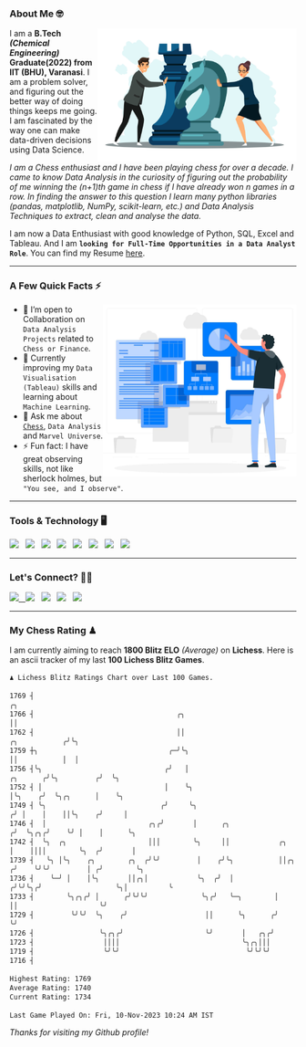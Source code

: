 ### About Me 🤓
<img align="right" alt="Coding" width="350" src="https://github.com/Laxman-Lakhan/Laxman-Lakhan/blob/master/Assets/Chess_Vector.jpg">   

I am a **B.Tech** _**(Chemical Engineering)**_ **Graduate(2022) from IIT (BHU), Varanasi**. I am a problem solver, and figuring out the better way of doing things keeps me going. I am fascinated by the way one can make data-driven decisions using Data Science. 

_I am a Chess enthusiast and I have been playing chess for over a decade. I came to know Data Analysis in the curiosity of figuring out the probability of me winning the (n+1)th game in chess if I have already won n games in a row. In finding the answer to this question I learn many python libraries (pandas, matplotlib, NumPy, scikit-learn, etc.) and Data Analysis Techniques to extract, clean and analyse the data._

I am now a Data Enthusiast with good knowledge of Python, SQL, Excel and Tableau. And I am **`looking for Full-Time Opportunities in a Data Analyst Role`**. You can find my Resume
 [here](https://drive.google.com/file/d/1UIOoogRLj5eGQFQBkuvMmTISZVdl2Ok7/view?usp=sharing).


---

### A Few Quick Facts ⚡️
<img align="right" alt="Coding" width="340" src="https://github.com/Laxman-Lakhan/Laxman-Lakhan/blob/master/Assets/Data_Vector.jpg">   

- 🤝 I’m open to Collaboration on `Data Analysis Projects` related to `Chess or Finance`.
- 📖 Currently improving my `Data Visualisation (Tableau)` skills and learning about `Machine Learning`.
- 💬 Ask me about [`Chess`](https://lichess.org/@/YourKingIsInDanger), `Data Analysis` and `Marvel Universe`.
- ⚡️ Fun fact: I have great observing skills, not like sherlock holmes, but `"You see, and I observe"`.

---
### Tools & Technology 🖥

<img src="https://img.shields.io/badge/Python-white?logo=Python&logoColor=ColorName&style=ShieldStyle" /> &nbsp;
<img src="https://img.shields.io/badge/MySQL-white?logo=MySQL&logoColor=ColorName&style=ShieldStyle" /> &nbsp;
<img src="https://img.shields.io/badge/Tableau-white?logo=Tableau&logoColor=ColorName&style=ShieldStyle" /> &nbsp;
<img src="https://img.shields.io/badge/Excel-white?logo=Microsoft+Excel&logoColor=196F3D&style=ShieldStyle" /> &nbsp;
<img src="https://img.shields.io/badge/Jupyter-white?logo=Jupyter&logoColor=ColorName&style=ShieldStyle" /> &nbsp;
<img src="https://img.shields.io/badge/pandas-white?logo=Pandas&logoColor=000080&style=ShieldStyle" /> &nbsp;
<img src="https://img.shields.io/badge/numpy-white?logo=Numpy&logoColor=85C1E9&style=ShieldStyle" /> &nbsp;
<img src="https://img.shields.io/badge/scikit learn-white?logo=Scikit+Learn&logoColor=ColorName&style=ShieldStyle" /> &nbsp;



---

### Let's Connect? 🫳🏻

<a href="mailto:laxmansingh.lakhan@gmail.com"> <img src="https://img.icons8.com/fluent/48/000000/gmail.png" width="3.5%"/> &nbsp;
[<img src="https://img.icons8.com/color/48/000000/linkedin.png" width="3.5%"/>](https://www.linkedin.com/in/laxman-lakhan/)  &nbsp;
[<img src="https://img.icons8.com/fluent/48/000000/facebook-new.png" width="3.5%"/>](https://www.facebook.com/s.laxmanlakhan/)  &nbsp;
[<img src="https://img.icons8.com/fluent/48/000000/instagram-new.png" width="3.5%"/>](https://www.instagram.com/laxman.lakhan/)  &nbsp;
[<img src="https://img.icons8.com/color/48/000000/twitter.png" width="3.5%"/>](https://twitter.com/laxman__lakhan)  &nbsp;

 ---
  
### My Chess Rating ♟
  
I am currently aiming to reach **1800 Blitz ELO** *(Average)* on **Lichess**. Here is an ascii tracker of my last **100 Lichess Blitz Games**.

  ```
  ♟︎ 𝙻𝚒𝚌𝚑𝚎𝚜𝚜 𝙱𝚕𝚒𝚝𝚣 𝚁𝚊𝚝𝚒𝚗𝚐𝚜 𝙲𝚑𝚊𝚛𝚝 𝚘𝚟𝚎𝚛 𝙻𝚊𝚜𝚝 𝟷00 𝙶𝚊𝚖𝚎𝚜.
  
1769 ┤                                                                                            ╭╮
1766 ┤                                   ╭╮                                                       ││
1762 ┤                                   ││                                         ╭╮           ╭╯╰╮
1759 ┼╮                                ╭─╯╰╮                                        ││           │  │
1756 ┤╰╮                              ╭╯   │                               ╭╮      ╭╯╰╮         ╭╯  ╰╮
1752 ┤ │                              │    ╰╮                              │╰╮    ╭╯  ╰╮╭╮      │    ╰╮
1749 ┤ ╰╮                            ╭╯     ╰╮                            ╭╯ │    │    ││╰╮    ╭╯     │
1746 ┤  │                         ╭╮╭╯       │      ╭╮                   ╭╯  ╰╮╭╮╭╯    ╰╯ │    │      ╰╮
1742 ┤  ╰╮  ╭╮                    │││        ╰╮     ││            ╭╮     │    ││││        ╰╮  ╭╯       │
1739 ┤   ╰╮ │╰╮    ╭╮        ╭╮  ╭╯╰╯         │    ╭╯╰╮           ││╭╮  ╭╯    ╰╯╰╯         │ ╭╯        ╰╮
1736 ┤    ╰─╯ │    │╰╮       ││╭╮│            ╰╮  ╭╯  │          ╭╯╰╯╰╮╭╯                  ╰╮│          ╰
1733 ┤        ╰╮╭╮╭╯ │      ╭╯╰╯╰╯             ╰╮╭╯   ╰─╮        │    ││                    ╰╯
1729 ┤         ╰╯╰╯  ╰╮    ╭╯                   ││      ╰╮      ╭╯    ╰╯
1726 ┤                ╰╮╭╮╭╯                    ╰╯       │   ╭╮╭╯
1723 ┤                 ││││                              ╰╮╭╮│││
1719 ┤                 ╰╯╰╯                               ╰╯╰╯╰╯
1716 ┤ 

Highest Rating: 1769
Average Rating: 1740
Current Rating: 1734 

Last Game Played On: Fri, 10-Nov-2023 10:24 AM IST
  ```
  
  
*Thanks for visiting my Github profile!*
